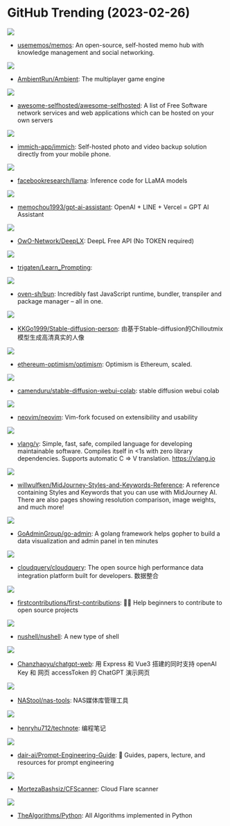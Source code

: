 # GitHub Trending (2023-02-26)

![](https://img.shields.io/badge/TypeScript-New%20231-green?style=flat-square&logo=appveyor)
- [usememos/memos](https://github.com/usememos/memos): An open-source, self-hosted memo hub with knowledge management and social networking.

![](https://img.shields.io/badge/Rust-New%20364-green?style=flat-square&logo=appveyor)
- [AmbientRun/Ambient](https://github.com/AmbientRun/Ambient): The multiplayer game engine

![](https://img.shields.io/badge/Makefile-New%20137-green?style=flat-square&logo=appveyor)
- [awesome-selfhosted/awesome-selfhosted](https://github.com/awesome-selfhosted/awesome-selfhosted): A list of Free Software network services and web applications which can be hosted on your own servers

![](https://img.shields.io/badge/Dart-New%20108-green?style=flat-square&logo=appveyor)
- [immich-app/immich](https://github.com/immich-app/immich): Self-hosted photo and video backup solution directly from your mobile phone.

![](https://img.shields.io/badge/Python-New%201-green?style=flat-square&logo=appveyor)
- [facebookresearch/llama](https://github.com/facebookresearch/llama): Inference code for LLaMA models

![](https://img.shields.io/badge/JavaScript-New%20294-green?style=flat-square&logo=appveyor)
- [memochou1993/gpt-ai-assistant](https://github.com/memochou1993/gpt-ai-assistant): OpenAI + LINE + Vercel = GPT AI Assistant

![](https://img.shields.io/badge/Go-New%20137-green?style=flat-square&logo=appveyor)
- [OwO-Network/DeepLX](https://github.com/OwO-Network/DeepLX): DeepL Free API (No TOKEN required)

![](https://img.shields.io/badge/TeX-New%2059-green?style=flat-square&logo=appveyor)
- [trigaten/Learn_Prompting](https://github.com/trigaten/Learn_Prompting): 

![](https://img.shields.io/badge/Zig-New%2070-green?style=flat-square&logo=appveyor)
- [oven-sh/bun](https://github.com/oven-sh/bun): Incredibly fast JavaScript runtime, bundler, transpiler and package manager – all in one.

![](https://img.shields.io/badge/none-New%2014-green?style=flat-square&logo=appveyor)
- [KKGo1999/Stable-diffusion-person](https://github.com/KKGo1999/Stable-diffusion-person): 由基于Stable-diffusion的Chilloutmix模型生成高清真实的人像

![](https://img.shields.io/badge/Go-New%207-green?style=flat-square&logo=appveyor)
- [ethereum-optimism/optimism](https://github.com/ethereum-optimism/optimism): Optimism is Ethereum, scaled.

![](https://img.shields.io/badge/Jupyter%20Notebook-New%2099-green?style=flat-square&logo=appveyor)
- [camenduru/stable-diffusion-webui-colab](https://github.com/camenduru/stable-diffusion-webui-colab): stable diffusion webui colab

![](https://img.shields.io/badge/Vim%20Script-New%2042-green?style=flat-square&logo=appveyor)
- [neovim/neovim](https://github.com/neovim/neovim): Vim-fork focused on extensibility and usability

![](https://img.shields.io/badge/V-New%2038-green?style=flat-square&logo=appveyor)
- [vlang/v](https://github.com/vlang/v): Simple, fast, safe, compiled language for developing maintainable software. Compiles itself in <1s with zero library dependencies. Supports automatic C => V translation. https://vlang.io

![](https://img.shields.io/badge/none-New%2030-green?style=flat-square&logo=appveyor)
- [willwulfken/MidJourney-Styles-and-Keywords-Reference](https://github.com/willwulfken/MidJourney-Styles-and-Keywords-Reference): A reference containing Styles and Keywords that you can use with MidJourney AI. There are also pages showing resolution comparison, image weights, and much more!

![](https://img.shields.io/badge/Go-New%204-green?style=flat-square&logo=appveyor)
- [GoAdminGroup/go-admin](https://github.com/GoAdminGroup/go-admin): A golang framework helps gopher to build a data visualization and admin panel in ten minutes

![](https://img.shields.io/badge/Go-New%2048-green?style=flat-square&logo=appveyor)
- [cloudquery/cloudquery](https://github.com/cloudquery/cloudquery): The open source high performance data integration platform built for developers. 数据整合

![](https://img.shields.io/badge/none-New%2027-green?style=flat-square&logo=appveyor)
- [firstcontributions/first-contributions](https://github.com/firstcontributions/first-contributions): 🚀✨ Help beginners to contribute to open source projects

![](https://img.shields.io/badge/Rust-New%2064-green?style=flat-square&logo=appveyor)
- [nushell/nushell](https://github.com/nushell/nushell): A new type of shell

![](https://img.shields.io/badge/Vue-New%2077-green?style=flat-square&logo=appveyor)
- [Chanzhaoyu/chatgpt-web](https://github.com/Chanzhaoyu/chatgpt-web): 用 Express 和 Vue3 搭建的同时支持 openAI Key 和 网页 accessToken 的 ChatGPT 演示网页

![](https://img.shields.io/badge/none-New%2049-green?style=flat-square&logo=appveyor)
- [NAStool/nas-tools](https://github.com/NAStool/nas-tools): NAS媒体库管理工具

![](https://img.shields.io/badge/HTML-New%2035-green?style=flat-square&logo=appveyor)
- [henryhu712/technote](https://github.com/henryhu712/technote): 编程笔记

![](https://img.shields.io/badge/Jupyter%20Notebook-New%20656-green?style=flat-square&logo=appveyor)
- [dair-ai/Prompt-Engineering-Guide](https://github.com/dair-ai/Prompt-Engineering-Guide): 🐙 Guides, papers, lecture, and resources for prompt engineering

![](https://img.shields.io/badge/C%23-New%2030-green?style=flat-square&logo=appveyor)
- [MortezaBashsiz/CFScanner](https://github.com/MortezaBashsiz/CFScanner): Cloud Flare scanner

![](https://img.shields.io/badge/Python-New%2081-green?style=flat-square&logo=appveyor)
- [TheAlgorithms/Python](https://github.com/TheAlgorithms/Python): All Algorithms implemented in Python

